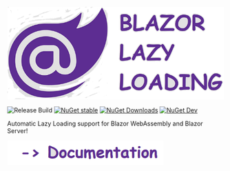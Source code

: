 ![logo](doc/logo.png?raw=true)

![Release Build](https://img.shields.io/github/workflow/status/isc30/blazor-lazy-loading/[trigger]%20new%20release/master?logo=github&color=brightgreen)
[![NuGet stable](https://img.shields.io/nuget/v/BlazorLazyLoading.Components?color=brightgreen&label=stable&logo=nuget)](https://www.nuget.org/packages?q=BlazorLazyLoading&prerel=false)
[![NuGet Downloads](https://img.shields.io/nuget/dt/BlazorLazyLoading.Components?color=brightgreen&label=downloads&logo=nuget)](https://www.nuget.org/packages?q=BlazorLazyLoading&prerel=false)
[![NuGet Dev](https://img.shields.io/nuget/vpre/BlazorLazyLoading.Components?color=yellow&label=dev&logo=nuget)](https://www.nuget.org/packages?q=BlazorLazyLoading&prerel=false)

Automatic Lazy Loading support for Blazor WebAssembly and Blazor Server!

[![Documentation / Wiki](doc/documentation.png?raw=true)](https://github.com/isc30/blazor-lazy-loading/wiki)
